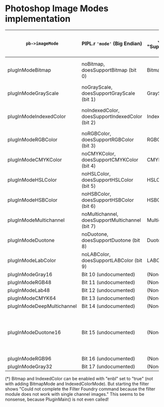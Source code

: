 # Photoshop Image Modes implementation

| `pb->imageMode`            | PIPL.r `'mode'` (Big Endian)                    | JSON PiPL "SupportedModes" | PSHOP_ImageMode "EnableInfo" (JSON), `'enbl'` (PIPL.r) | PSHOP_ImageDepth "EnableInfo" (JSON), 'enbl' (PIPL.r) | Color Channels (no Alpha) | Annotation                                                       | Filter Foundry support | Filter Foundry channel names |
| -------------------------- | ----------------------------------------------- | -------------------------- | ------------------------------------------------------ | ----------------------------------------------------- | ------------------------- | ---------------------------------------------------------------- | ---------------------- | ---------------------------- |
| plugInModeBitmap           | noBitmap, doesSupportBitmap (bit 0)             | Bitmap                     | BitmapMode                                             | 1 ?                                                   | 1                         | `'mode'` and `'enbl'` are ignored! (*)                           | No                     | I                            |
| plugInModeGrayScale        | noGrayScale, doesSupportGrayScale (bit 1)       | GrayScale                  | GrayScaleMode                                          | 8                                                     | 1                         |                                                                  | Yes                    | KA                           |
| plugInModeIndexedColor     | noIndexedColor, doesSupportIndexedColor (bit 2) | IndexedColor               | IndexedColorMode                                       | 8                                                     | 1                         | `'mode'` and `'enbl'` are ignored! (*)                           | No                     | I                            |
| plugInModeRGBColor         | noRGBColor, doesSupportRGBColor (bit 3)         | RGBColor                   | RGBMode                                                | 8                                                     | 3                         |                                                                  | Yes                    | RGBA                         |
| plugInModeCMYKColor        | noCMYKColor, doesSupportCMYKColor (bit 4)       | CMYKColor                  | CMYKMode                                               | 8                                                     | 4                         |                                                                  | Yes                    | CMYK                         |
| plugInModeHSLColor         | noHSLColor, doesSupportHSLColor (bit 5)         | HSLColor                   | HSLMode                                                | 8                                                     | 3                         | How to select that?                                              | Yes                    | HSL                          |
| plugInModeHSBColor         | noHSBColor, doesSupportHSBColor (bit 6)         | HSBColor                   | HSBMode                                                | 8                                                     | 3                         | How to select that?                                              | Yes                    | HSB                          |
| plugInModeMultichannel     | noMultichannel, doesSupportMultichannel (bit 7) | Multichannel               | MultichannelMode                                       | 8                                                     | infinite                  |                                                                  | Yes                    | 1234                         |
| plugInModeDuotone          | noDuotone, doesSupportDuotone (bit 8)           | Duotone                    | DuotoneMode                                            | 8                                                     | 1                         |                                                                  | Yes                    | DA                           |
| plugInModeLabColor         | noLABColor, doesSupportLABColor (bit 9)         | LABColor                   | LabMode                                                | 8                                                     | 3                         |                                                                  | Yes                    | LabA                         |
| plugInModeGray16           | Bit 10 (undocumented)                           | (None)                     | Gray16Mode                                             | 16                                                    | 1                         |                                                                  | Yes                    | KA                           |
| plugInModeRGB48            | Bit 11 (undocumented)                           | (None)                     | RGB48Mode                                              | 16                                                    | 3                         |                                                                  | Yes                    | RGBA                         |
| plugInModeLab48            | Bit 12 (undocumented)                           | (None)                     | Lab48Mode                                              | 16                                                    | 3                         |                                                                  | Yes                    | LabA                         |
| plugInModeCMYK64           | Bit 13 (undocumented)                           | (None)                     | CMYK64Mode                                             | 16                                                    | 4                         |                                                                  | Yes                    | CMYK                         |
| plugInModeDeepMultichannel | Bit 14 (undocumented)                           | (None)                     | DeepMultichannelMode                                   | 16                                                    | infinite                  |                                                                  | Yes                    | 1234                         |
| plugInModeDuotone16        | Bit 15 (undocumented)                           | (None)                     | Duotone16Mode                                          | 16                                                    | 1                         | How to select that? (In PS 2025 you can only select 8bit Duplex) | Yes                    | DA                           |
| plugInModeRGB96            | Bit 16 (undocumented)                           | (None)                     | RGB96Mode                                              | 32                                                    | 3                         |                                                                  | Yes                    | RGBA                         |
| plugInModeGray32           | Bit 17 (undocumented)                           | (None)                     | Gray32Mode                                             | 32                                                    | 1                         |                                                                  | Yes                    | KA                           |

(*) Bitmap and IndexedColor can be enabled with "enbl" set to "true" (not with adding BitmapMode and IndexedColorMode). But starting the filter shows
"Could not complete the Filter Foundry command because the filter module does not work with single channel images."
This seems to be nonsense, because PluginMain() is not even called!
